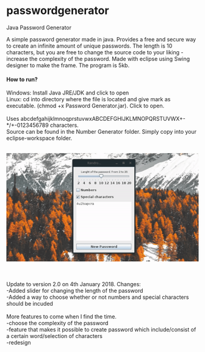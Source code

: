 # passwordgenerator

Java Password Generator

A simple password generator made in java. Provides a free and secure way to create an infinite amount of unique passwords. The length is 10 characters, but you are free to change the source code to your liking - increase the  complexity of the password. Made with eclipse using Swing designer to make the frame. The program is 5kb.<br>
<h4>How to run?</h4>
Windows: Install Java JRE/JDK and click to open<br>
Linux: cd into directory where the file is located and give mark as executable. (chmod +x Password Generator.jar). Click to open.<br><br>
Uses abcdefgahijklmnoqprstuvwxABCDEFGHIJKLMNOPQRSTUVWX+-*/+-0123456789 characters.
<br>Source can be found in the Number Generator folder. Simply copy into your eclipse-workspace folder.
<br><br>

![alt text](https://raw.githubusercontent.com/HonuZ/passwordgenerator/master/gif20.gif)

<br><br>
Update to version 2.0 on 4th January 2018. Changes:<br>
 -Added slider for changing the length of the password<br>
 -Added a way to choose whether or not numbers and special characters should be incuded<br><br>
More features to come when I find the time.<br>
 -choose the complexity of the password<br>
 -feature that makes it possible to create password which include/consist of a certain word/selection of characters<br>
 -redesign
